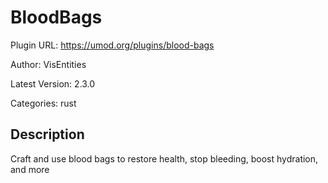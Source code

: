 # BloodBags

Plugin URL: https://umod.org/plugins/blood-bags

Author: VisEntities

Latest Version: 2.3.0

Categories: rust

## Description

Craft and use blood bags to restore health, stop bleeding, boost hydration, and more
